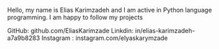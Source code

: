 Hello,
my name is Elias Karimzadeh and I am active in Python language programming.
I am happy to follow my projects

GitHub: github.com/EliasKarimzade 
Linkdin: in/elias-karimzadeh-a7a9b8283 
Instagram : instagram.com/elyaskarymzade